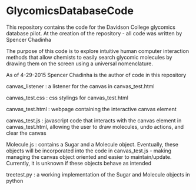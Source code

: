 # GlycomicsDatabaseCode
This repository contains the code for the Davidson College glycomics database pilot. At the creation of the repository - all code was written by Spencer Chadinha


The purpose of this code is to explore intuitive human computer interaction methods that allow
chemists to easily search glycomic molecules by drawing them on the screen using a universal 
nomenclature.

As of 4-29-2015 Spencer Chadinha is the author of code in this repository

canvas_listener : a listener for the canvas in canvas_test.html

canvas_test.css : css stylings for canvas_test.html

canvas_test.html : webpage containing the interactive canvas element 

canvas_test.js : javascript code that interacts with the canvas element in canvas_test.html, allowing the user to draw molecules, undo actions, and clear the canvas

Molecule.js : contains a Sugar and a Molecule object. Eventually, these objects will be incorporated into the code in canvas_test.js - making managing the canvas object oriented and easier to maintain/update. Currently, it is unknown if these objects behave as intended

treetest.py : a working implementation of the Sugar and Molecule objects in python